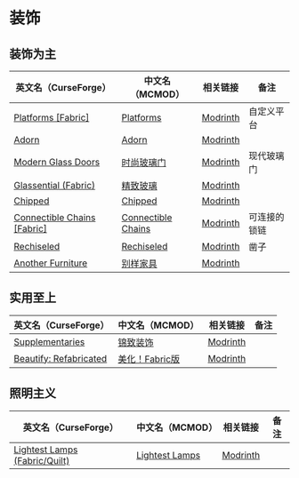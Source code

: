 # 装饰

## 装饰为主

| 英文名（CurseForge）                                                                           | 中文名（MCMOD）                                            | 相关链接                                                | 备注         |
| ---------------------------------------------------------------------------------------------- | ---------------------------------------------------------- | ------------------------------------------------------- | ------------ |
| [Platforms [Fabric]](https://www.curseforge.com/minecraft/mc-mods/platforms-fabric)            | [Platforms](https://www.mcmod.cn/class/6408.html)          | [Modrinth](https://modrinth.com/mod/platforms)          | 自定义平台   |
| [Adorn](https://www.curseforge.com/minecraft/mc-mods/adorn)                                    | [Adorn](https://www.mcmod.cn/class/1848.html)              | [Modrinth](https://modrinth.com/mod/adorn)              |              |
| [Modern Glass Doors](https://www.curseforge.com/minecraft/mc-mods/modern-glass-doors)          | [时尚玻璃门](https://www.mcmod.cn/class/1890.html)         | [Modrinth](https://modrinth.com/mod/modern-glass-doors) | 现代玻璃门   |
| [Glassential (Fabric)](https://www.curseforge.com/minecraft/mc-mods/glassential-fabric)        | [精致玻璃](https://www.mcmod.cn/class/1769.html)           | [Modrinth](https://modrinth.com/mod/glassential-fabric) |              |
| [Chipped](https://www.curseforge.com/minecraft/mc-mods/chipped)                                | [Chipped](https://www.mcmod.cn/class/4726.html)            | [Modrinth](https://modrinth.com/mod/chipped)            |              |
| [Connectible Chains [Fabric]](https://www.curseforge.com/minecraft/mc-mods/connectible-chains) | [Connectible Chains](https://www.mcmod.cn/class/6259.html) | [Modrinth](https://modrinth.com/mod/connectible_chains) | 可连接的锁链 |
| [Rechiseled](https://www.curseforge.com/minecraft/mc-mods/rechiseled)                          | [Rechiseled](https://www.mcmod.cn/class/7032.html)         | [Modrinth](https://modrinth.com/mod/rechiseled)         | 凿子         |
| [Another Furniture](https://www.curseforge.com/minecraft/mc-mods/another-furniture)            | [别样家具](https://www.mcmod.cn/class/7201.html)           | [Modrinth](https://modrinth.com/mod/another-furniture)  |              |

## 实用至上

| 英文名（CurseForge）                                                                         | 中文名（MCMOD）                                        | 相关链接                                                   | 备注 |
| -------------------------------------------------------------------------------------------- | ------------------------------------------------------ | ---------------------------------------------------------- | ---- |
| [Supplementaries](https://www.curseforge.com/minecraft/mc-mods/supplementaries)              | [锦致装饰](https://www.mcmod.cn/class/3555.html)       | [Modrinth](https://modrinth.com/mod/supplementaries)       |      |
| [Beautify: Refabricated](https://www.curseforge.com/minecraft/mc-mods/beautify-refabricated) | [美化！Fabric版](https://www.mcmod.cn/class/8858.html) | [Modrinth](https://modrinth.com/mod/beautify-refabricated) |      |

## 照明主义

| 英文名（CurseForge）                                                                                | 中文名（MCMOD）                                        | 相关链接                                            | 备注 |
| --------------------------------------------------------------------------------------------------- | ------------------------------------------------------ | --------------------------------------------------- | ---- |
| [Lightest Lamps (Fabric/Quilt)](https://www.curseforge.com/minecraft/mc-mods/lightest-lamps-fabric) | [Lightest Lamps](https://www.mcmod.cn/class/6508.html) | [Modrinth](https://modrinth.com/mod/lightest-lamps) |      |
